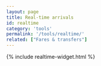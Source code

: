 ```yaml
---
layout: page
title: Real-time arrivals
id: realtime
category: 'tools'
permalink: '/tools/realtime/'
related: ["Fares & transfers"]
---
```


{% include realtime-widget.html %}